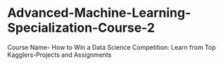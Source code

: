 # Advanced-Machine-Learning-Specialization-Course-2
Course Name- How to Win a Data Science Competition: Learn from Top Kagglers-Projects and Assignments
